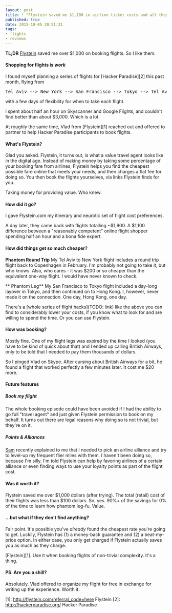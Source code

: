 ```yaml
---
layout: post
title: ! "Flystein saved me $1,100 in airline ticket costs and all they got was this blog post"
published: true
date: 2015-10-05 20:51:31
tags:
- flights
- reviews
---
```


**TL;DR** [Flystein](1) saved me over $1,000 on booking flights. So I like them.

#### Shopping for flights is _work_
I found myself planning a series of flights for [Hacker Paradise][2] this past month, flying from
<pre>Tel Aviv --> New York --> San Francisco --> Tokyo --> Tel Aviv</pre>
with a few days of flexibility for when to take each flight.

I spent about half an hour on Skyscanner and Google Flights, and couldn't find better than about $3,000. Which is a lot.

At roughly the same time, Vlad from [Flystein][1] reached out and offered to partner to help Hacker Paradise participants to book flights.

#### What's Flystein?
Glad you asked. Flystein, it turns out, is what a value travel agent looks like in the digital age. Instead of making money by taking some percentage of your booking fare from airlines, Flystein helps you find the cheapest possible fare online that meets your needs, and then charges a flat fee for doing so. You then book the flights yourselves, via links Flystein finds for you.

Taking money for providing value. Who knew.

#### How did it go?
I gave Flystein.com my itinerary and neurotic set of flight cost preferences.

A day later, they came back with flights totalling ~$1,900. A $1,100 difference between a "reasonably competent" online flight shopper spending half an hour and a bona fide expert.

#### How did things get so much cheaper?
**Phantom Round Trip** My Tel Aviv to New York flight includes a round trip flight back to Copenhagen in February. I'm probably not going to take it, but who knows. Also, who cares - it was $200 or so cheaper than the equivalent one-way flight. I would have never known to check.

** Phantom Leg** My San Francisco to Tokyo flight included a day-long layover in Tokyo, and then continued on to Hong Kong. I, however, never made it on the connection. One day, Hong Kong, one day.

There's a [whole series of flight hacks](TODO: link) like the above you can find to considerably lower your costs, if you know what to look for and are willing to spend the time. Or you can use Flystein.

#### How was booking?
Mostly fine. One of my flight legs was expired by the time I looked (you have to be kind of quick about that) and I ended up calling British Airways, only to be told that I needed to pay them thousands of dollars.

So I pinged Vlad on Skype. After cursing about British Airways for a bit, he found a flight that worked perfectly a few minutes later. It cost me $20 more.

#### Future features
##### Book my flight
The whole booking episode could have been avoided if I had the ability to go full "travel agent" and just given Flystein permission to book on my behalf. It turns out there are legal reasons why doing so is not trivial, but they're on it.

##### Points & Alliances
[Sam](http://samhogg.com) recently explained to me that I needed to pick an airline alliance and try to level-up my frequent flier miles with them. I haven't been doing so, because I'm silly. I'm told Flystein can help by favoring airlines of a certain alliance or even finding ways to use your loyalty points as part of the flight cost.

#### Was it worth it?
Flystein saved me over $1,000 dollars (after trying). The total (retail) cost of their flights was less than $100 dollars. So, yes.  90%+ of the savings for 0% of the time to learn how phantom  leg-fu. Value.

#### ...but what if they don't find anything?
Fair point. It's possible you've _already_ found the cheapest rate you're going to get. Luckily, Flystein has (1) a money-back guarantee and (2) a beat-my-price option. In either case, you only get charged if Flystein actually saves you as much as they charge.

[Flystein][1]. Use it when booking flights of non-trivial complexity. It's a thing.

#### PS. Are you a shill?
Absolutely. Vlad offered to organize my flight for free in exchange for writing up the experience. Worth it.

[1]: http://flystein.com/referral_code=here   Flystein
[2]: http://hackerparadise.org/   Hacker Paradise
